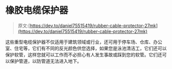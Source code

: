 # 橡胶电缆保护器

> 原文:[https://dev.to/daniel75515419/rubber-cable-protector-27mk](https://dev.to/daniel75515419/rubber-cable-protector-27mk)

这些重型电缆保护器不仅适用于建筑领域或行业，还可用于停车场、仓库、办公室、住宅等，它们有不同的反光颜色供您选择，如果您是泳池清洁工，它们还可以保护软管，这样您就可以工作而不必担心有人发生事故或踩到您的软管。它们还可以保护管道，以防管道无法进入地下。